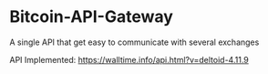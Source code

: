 # Bitcoin-API-Gateway
A single API that get easy to communicate with several exchanges

API Implemented: https://walltime.info/api.html?v=deltoid-4.11.9
